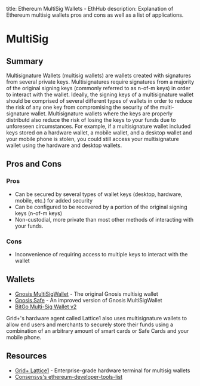 title: Ethereum MultiSig Wallets - EthHub
description: Explanation of Ethereum multisig wallets pros and cons as well as a list of applications.

# MultiSig

## Summary

Multisignature Wallets \(multisig wallets\) are wallets created with signatures from several private keys. Multisignatures require signatures from a majority of the original signing keys \(commonly referred to as n-of-m keys\) in order to interact with the wallet. Ideally, the signing keys of a multisignature wallet should be comprised of several different types of wallets in order to reduce the risk of any one key from compromising the security of the multi-signature wallet. Multisignature wallets where the keys are properly distributd also reduce the risk of losing the keys to your funds due to unforeseen circumstances. For example, if a multisignature wallet included keys stored on a hardware wallet, a mobile wallet, and a desktop wallet and your mobile phone is stolen, you could still access your multisignature wallet using the hardware and desktop wallets.

## Pros and Cons

### Pros

* Can be secured by several types of wallet keys \(desktop, hardware, mobile, etc.\) for added security
* Can be configured to be recovered by a portion of the original signing keys \(n-of-m keys\)
* Non-custodial, more private than most other methods of interacting with your funds.

### Cons

* Inconvenience of requiring access to multiple keys to interact with the wallet

## Wallets

* [Gnosis MultiSigWallet](https://github.com/Gnosis/MultiSigWallet) - The original Gnosis multisig wallet
* [Gnosis Safe](https://safe.gnosis.io/) - An improved version of Gnosis MultiSigWallet
* [BitGo Multi-Sig Wallet v2](https://github.com/BitGo/eth-multisig-v2)

Grid+'s hardware agent called Lattice1 also uses multisignature wallets to allow end users and merchants to securely store their funds using a combination of an arbitrary amount of smart cards or Safe Cards and your mobile phone.

## Resources

* [Grid+ Lattice1](https://blog.gridplus.io/introducing-the-grid-lattice1-bc4ff6df5321) - Enterprise-grade hardware terminal for multisig wallets
* [Consensys's ethereum-developer-tools-list](https://github.com/ConsenSys/ethereum-developer-tools-list/blob/master/EcosystemResources.md)

